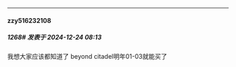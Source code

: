 ﻿
*****

####  zzy516232108  
##### 1268#       发表于 2024-12-24 08:13

我想大家应该都知道了
beyond citadel明年01-03就能买了

